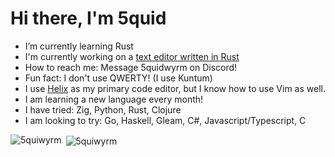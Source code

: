# Hi there, I'm 5quid 
- I’m currently learning Rust
- I'm currently working on a [text editor written in Rust](https://github.com/5quiwyrm/bim)
- How to reach me: Message 5quidwyrm on Discord!
- Fun fact: I don't use QWERTY! (I use Kuntum)
- I use [Helix](https://github.com/helix-editor/helix) as my primary code editor, but I know how to use Vim as well.
- I am learning a new language every month!
- I have tried: Zig, Python, Rust, Clojure
- I am looking to try: Go, Haskell, Gleam, C#, Javascript/Typescript, C

<p><img align="left" src="https://github-readme-stats.vercel.app/api/top-langs?username=5quiwyrm&show_icons=true&locale=en&layout=compact&theme=github_dark" alt="5quiwyrm" /></p>
<p>&nbsp;<img align="center" src="https://github-readme-stats.vercel.app/api?username=5quiwyrm&show_icons=true&locale=en&theme=github_dark" alt="5quiwyrm" /></p>

<!--
**5quiwyrm/5quiwyrm** is a ✨ _special_ ✨ repository because its `README.md` (this file) appears on your GitHub profile.

Here are some ideas to get you started:

- 👯 I’m looking to collaborate on ...
- 🤔 I’m looking for help with ...
- 💬 Ask me about ...
-->
